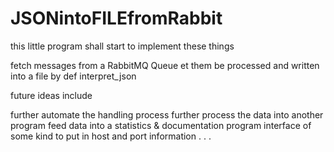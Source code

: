 # JSONintoFILEfromRabbit

this little program shall start to implement these things

fetch messages from a RabbitMQ Queue
et them be processed and written into a file by def interpret_json

future ideas include 

further automate the handling process
further process the data into another program
feed data into a statistics & documentation program
interface of some kind to put in host and port information
. . .
